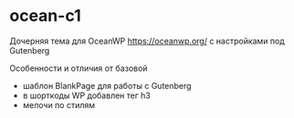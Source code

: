 # ocean-c1
Дочерняя тема для OceanWP https://oceanwp.org/
с настройками под Gutenberg

Особенности и отличия от базовой
- шаблон BlankPage для работы с Gutenberg
- в шорткоды WP добавлен тег h3
- мелочи по стилям
